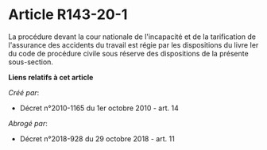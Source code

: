 # Article R143-20-1

La procédure devant la cour nationale de l'incapacité et de la tarification de l'assurance des accidents du travail est régie
par les dispositions du livre Ier du code de procédure civile sous réserve des dispositions de la présente sous-section.

**Liens relatifs à cet article**

_Créé par_:

  - Décret n°2010-1165 du 1er octobre 2010 - art. 14

_Abrogé par_:

  - Décret n°2018-928 du 29 octobre 2018 - art. 11
